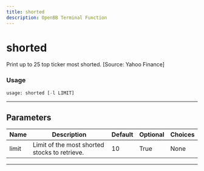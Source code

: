 ```yaml
---
title: shorted
description: OpenBB Terminal Function
---
```


# shorted

Print up to 25 top ticker most shorted. [Source: Yahoo Finance]

### Usage

```python
usage: shorted [-l LIMIT]
```

---

## Parameters

| Name | Description | Default | Optional | Choices |
| ---- | ----------- | ------- | -------- | ------- |
| limit | Limit of the most shorted stocks to retrieve. | 10 | True | None |
---

